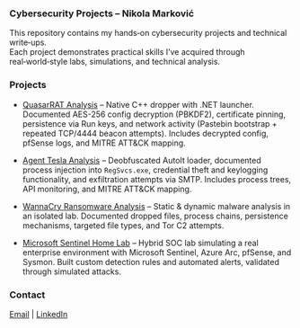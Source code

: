 ### Cybersecurity Projects – Nikola Marković
This repository contains my hands‑on cybersecurity projects and technical write‑ups.                                            
Each project demonstrates practical skills I’ve acquired through real‑world‑style labs, simulations, and technical analysis.

### Projects
- [QuasarRAT Analysis](./malware-analysis/QuasarRAT/README.md) – Native C++ dropper with .NET launcher. Documented AES-256 config decryption (PBKDF2), certificate pinning, persistence via Run keys, and network activity (Pastebin bootstrap + repeated TCP/4444 beacon attempts). Includes decrypted config, pfSense logs, and MITRE ATT&CK mapping.

- [Agent Tesla Analysis](./malware-analysis/AgentTesla/README.md) – Deobfuscated AutoIt loader, documented process injection into `RegSvcs.exe`, credential theft and keylogging functionality, and exfiltration attempts via SMTP. Includes process trees, API monitoring, and MITRE ATT&CK mapping.

- [WannaCry Ransomware Analysis](./malware-analysis/wannacry/README.md) – Static & dynamic malware analysis in an isolated lab. Documented dropped files, process chains, persistence mechanisms, targeted file types, and Tor C2 attempts.

- [Microsoft Sentinel Home Lab](./Sentinel-Lab/README.md) – Hybrid SOC lab simulating a real enterprise environment with Microsoft Sentinel, Azure Arc, pfSense, and Sysmon. Built custom detection rules and automated alerts, validated through simulated attacks.

### Contact
[Email](mailto:nikola.z.markovic@pm.me)  |  [LinkedIn](http://linkedin.com/in/nikolazmarkovic)
